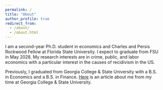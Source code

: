```yaml
---
permalink: /
title: "About"
author_profile: true
redirect_from: 
  - /about/
  - /about.html
---
```


<section id="about-me">
  <p>
    I am a second-year Ph.D. student in economics and Charles and Persis Rockwood Fellow at Florida State University. I expect to graduate from FSU in May 2028.
    My research interests are in crime, public, and labor economics with a particular interest in the causes of recidivism in the US.
  </p>

  <p>
    Previously, I graduated from Georgia College & State University with a B.S. in Economics and a B.S. in Finance. 
    <a href="https://frontpage.gcsu.edu/node/14695" target="_blank">Here</a> is an article about me from my time at Georgia College & State University.
  </p>
</section>



